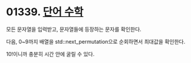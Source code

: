 # 01339. [단어 수학](./01339.cpp)

모든 문자열을 입력받고, 문자열들에 등장하는 문자를 확인한다.

다음, 0~9까지 배열을 std::next_permutation으로 순회하면서 최대값을 확인한다.

10!이니까 충분히 시간 안에 굴릴 수 있다.
